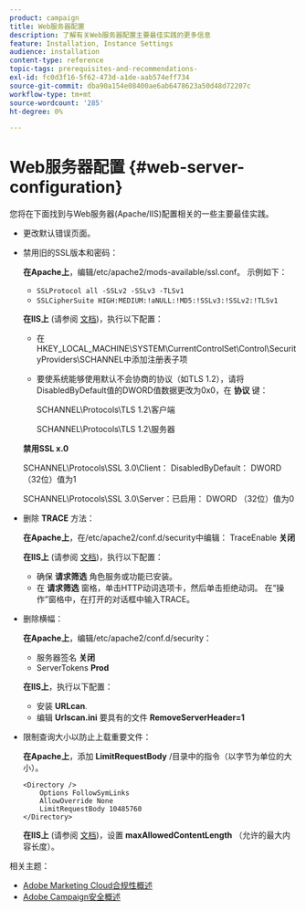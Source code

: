 ```yaml
---
product: campaign
title: Web服务器配置
description: 了解有关Web服务器配置主要最佳实践的更多信息
feature: Installation, Instance Settings
audience: installation
content-type: reference
topic-tags: prerequisites-and-recommendations-
exl-id: fc0d3f16-5f62-473d-a1de-aab574eff734
source-git-commit: dba90a154e08400ae6ab6478623a50d48d72207c
workflow-type: tm+mt
source-wordcount: '285'
ht-degree: 0%

---
```


# Web服务器配置 {#web-server-configuration}



您将在下面找到与Web服务器(Apache/IIS)配置相关的一些主要最佳实践。

* 更改默认错误页面。

* 禁用旧的SSL版本和密码：

  **在Apache上**，编辑/etc/apache2/mods-available/ssl.conf。 示例如下：

   * `SSLProtocol all -SSLv2 -SSLv3 -TLSv1`
   * `SSLCipherSuite HIGH:MEDIUM:!aNULL:!MD5:!SSLv3:!SSLv2:!TLSv1`

  **在IIS上** (请参阅 [文档](https://support.microsoft.com/en-us/kb/245030))，执行以下配置：

   * 在HKEY_LOCAL_MACHINE\SYSTEM\CurrentControlSet\Control\SecurityProviders\SCHANNEL中添加注册表子项
   * 要使系统能够使用默认不会协商的协议（如TLS 1.2），请将DisabledByDefault值的DWORD值数据更改为0x0，在 **协议** 键：

     SCHANNEL\Protocols\TLS 1.2\客户端

     SCHANNEL\Protocols\TLS 1.2\服务器

  **禁用SSL x.0**

  SCHANNEL\Protocols\SSL 3.0\Client： DisabledByDefault： DWORD （32位）值为1

  SCHANNEL\Protocols\SSL 3.0\Server：已启用： DWORD （32位）值为0

* 删除 **TRACE** 方法：

  **在Apache上**，在/etc/apache2/conf.d/security中编辑： TraceEnable **关闭**

  **在IIS上** (请参阅 [文档](https://www.iis.net/configreference/system.webserver/security/requestfiltering/verbs))，执行以下配置：

   * 确保 **请求筛选** 角色服务或功能已安装。
   * 在 **请求筛选** 窗格，单击HTTP动词选项卡，然后单击拒绝动词。 在“操作”窗格中，在打开的对话框中输入TRACE。

* 删除横幅：

  **在Apache上**，编辑/etc/apache2/conf.d/security：

   * 服务器签名 **关闭**
   * ServerTokens **Prod**

  **在IIS上**，执行以下配置：

   * 安装 **URLcan**.
   * 编辑 **Urlscan.ini** 要具有的文件 **RemoveServerHeader=1**

* 限制查询大小以防止上载重要文件：

  **在Apache上**，添加 **LimitRequestBody** /目录中的指令（以字节为单位的大小）。

  ```
  <Directory />
      Options FollowSymLinks
      AllowOverride None
      LimitRequestBody 10485760
  </Directory>
  ```

  **在IIS上** (请参阅 [文档](https://www.iis.net/configreference/system.webserver/security/requestfiltering/requestlimits))，设置 **maxAllowedContentLength** （允许的最大内容长度）。

相关主题：

* [Adobe Marketing Cloud合规性概述](https://experienceleague.adobe.com/en/docs/experience-platform/landing/governance-privacy-security/overview#privacy)
* [Adobe Campaign安全概述](https://experienceleague.adobe.com/en/docs/experience-platform/landing/governance-privacy-security/overview#security)
